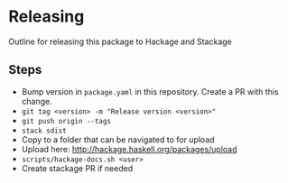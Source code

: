 # Releasing

Outline for releasing this package to Hackage and Stackage

## Steps

* Bump version in `package.yaml` in this repository. Create a PR with this change.
* `git tag <version> -m "Release version <version>"`
* `git push origin --tags`
* `stack sdist`
* Copy to a folder that can be navigated to for upload
* Upload here: http://hackage.haskell.org/packages/upload
* `scripts/hackage-docs.sh <user>`
* Create stackage PR if needed
